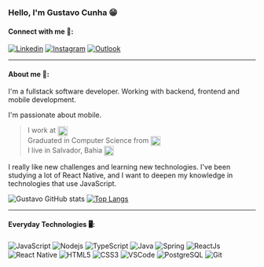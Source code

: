 ### Hello, I'm Gustavo Cunha 😁

#### Connect with me 🔗:
[![Linkedin](https://img.shields.io/badge/LinkedIn-0077B5?style=for-the-badge&logo=linkedin&logoColor=white)](https://www.linkedin.com/in/gustavo-cunha-contact/)
[![Instagram](https://img.shields.io/badge/Instagram-E4405F?style=for-the-badge&logo=instagram&logoColor=white)](https://www.instagram.com/gustav.oliveira_/)
[![Outlook](https://img.shields.io/badge/Microsoft_Outlook-0078D4?style=for-the-badge&logo=microsoft-outlook&logoColor=white)](mailto:gustavo.oliveira-98@hotmail.com)
<hr/>

#### About me 📄:
I'm a fullstack software developer. Working with backend, frontend and mobile development.

I'm passionate about mobile.

><div>
  >I work at <img align="center" resizeMode="contain" height="20px" src="https://www.lincros.com/hs-fs/hubfs/raw_assets/public/Lincros_June2020/images/lincros-logo-dark.png?width=195&name=lincros-logo-dark.png" alt="Lincros"/> <br/>
  >Graduated in Computer Science from <img align="center" resizeMode="contain" height="20px" src="https://www.unifacs.br/wp-content/uploads/2022/05/logo-unifacs-largo.svg" alt="Unifacs"/> <br/>
  >I live in Salvador, Bahia <img align="center" resizeMode="contain" height="20px" src="https://upload.wikimedia.org/wikipedia/commons/thumb/2/28/Bandeira_da_Bahia.svg/210px-Bandeira_da_Bahia.svg.png" alt="Unifacs"/> <br/>
</div>

I really like new challenges and learning new technologies. I've been studying a lot of React Native, and I want to deepen my knowledge in technologies that use JavaScript.

![Gustavo GitHub stats](https://github-readme-stats.vercel.app/api?username=gustavcunha&show_icons=true&theme=dark)
[![Top Langs](https://github-readme-stats.vercel.app/api/top-langs/?username=gustavcunha&layout=compact)](https://github.com/gustavcunha/github-readme-stats)
<hr/>

#### Everyday Technologies 🖥️:

<div style="display: inline_block">
  <img align="center" alt="JavaScript" src="https://img.shields.io/badge/JavaScript-F7DF1E?style=for-the-badge&logo=javascript&logoColor=black" />
  <img align="center" alt="Nodejs" src="https://img.shields.io/badge/Node.js-43853D?style=for-the-badge&logo=node.js&logoColor=white" />
  <img align="center" alt="TypeScript" src="https://img.shields.io/badge/TypeScript-007ACC?style=for-the-badge&logo=typescript&logoColor=white" />
  <img align="center" alt="Java" src="https://img.shields.io/badge/Java-ED8B00?style=for-the-badge&logo=java&logoColor=white" />
  <img align="center" alt="Spring" src="https://img.shields.io/badge/Spring-6DB33F?style=for-the-badge&logo=spring&logoColor=white" />
  <img align="center" alt="ReactJs" src="https://img.shields.io/badge/React-20232A?style=for-the-badge&logo=react&logoColor=61DAFB" />
  <img align="center" alt="React Native" src="https://img.shields.io/badge/React_Native-20232A?style=for-the-badge&logo=react&logoColor=61DAFB" />
  <img align="center" alt="HTML5" src="https://img.shields.io/badge/HTML5-E34F26?style=for-the-badge&logo=html5&logoColor=white" />
  <img align="center" alt="CSS3" src="https://img.shields.io/badge/CSS3-1572B6?style=for-the-badge&logo=css3&logoColor=white" />
  <img align="center" alt="VSCode" src="https://img.shields.io/badge/Visual_Studio_Code-0078D4?style=for-the-badge&logo=visual%20studio%20code&logoColor=white" />
  <img align="center" alt="PostgreSQL" src="https://img.shields.io/badge/PostgreSQL-316192?style=for-the-badge&logo=postgresql&logoColor=white" />
  <img align="center" alt="Git" src="https://img.shields.io/badge/GIT-E44C30?style=for-the-badge&logo=git&logoColor=white" />
</div>
